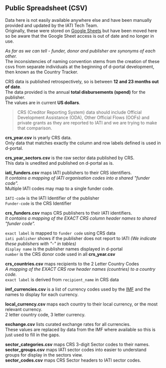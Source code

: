 ## Public Spreadsheet (CSV)
Data here is not easily available anywhere else and have been manually provided and updated by the IATI Tech Team.  
Originally, these were stored on [Google Sheets](https://docs.google.com/spreadsheets/d/1jpXHDNmJ1WPdrkidEle0Ig13zLlXw4eV6WkbSy6kWk4/) but have been moved here so be aware that the Google Sheet access is out of date and no longer in use.

*As far as we can tell - funder, donor and publisher are synonyms of each other.*  
The inconsistencies of naming convention stems from the creation of these csvs from separate individuals at the beginning of d-portal development, then known as the Country Tracker.  

CRS data is published retrospectively, so is between **12 and 23 months out of date**.  
The data provided is the annual **total disbursements (spend)** for the publisher.  
The values are in current **US dollars**.

> CRS (Creditor Reporting System) data should include Official Development Assistance (ODA), Other Official Flows (OOFs) and private grants as they are reported to IATI and we are trying to make that comparison.

**crs_year.csv** is yearly CRS data.  
Only data that matches exactly the column and row labels defined is used in d-portal.

**crs_year_sectors.csv** is the raw sector data published by CRS.  
This data is unedited and published on d-portal as is.

**iati_funders.csv** maps IATI publishers to their CRS identifiers.  
*It contains a mapping of IATI organisation codes into a shared "funder code".*  
Multiple IATI codes may map to a single funder code.  

```IATI-code``` is the IATI Identifier of the publisher  
```Funder-code``` is the CRS Identifier

**crs_funders.csv** maps CRS publishers to their IATI identifiers.  
*It contains a mapping of the EXACT CRS column header names to shared "funder code".*   

```exact label``` is mapped to ```funder code``` using CRS data  
```iati publisher``` shows if the publisher does not report to IATI *(We indicate these publishers with "-" in tables)*  
```display name``` is the publisher names displayed in d-portal  
```number``` is the CRS donor code used in all **crs_year.csv**  

**crs_countries.csv** maps recipients to the 2 Letter Country Codes  
*A mapping of the EXACT CRS row header names (countries) to a country code.*  
```exact label``` is derived from ```recipient_name``` in CRS data 

**imf_currencies.csv** is a list of currency codes used by the [IMF](http://www.imf.org/external/np/fin/data/rms_mth.aspx) and the names to display for each currency.  

**local_currency.csv** maps each country to their local currency, or the most relevant currency.  
2 letter country code, 3 letter currency.  

**exchange.csv**	lists curated exchange rates for all currencies.  
These values are replaced by data from the IMF where available so this is just used to fill in the gaps.  

**sector_categories.csv** maps CRS 3-digit Sector codes to their names.  
**sector_groups.csv**	maps IATI sector codes into easier to understand groups for display in the sectors view.  
**sector_codes.csv**	maps CRS Sector headers to IATI sector codes.  


